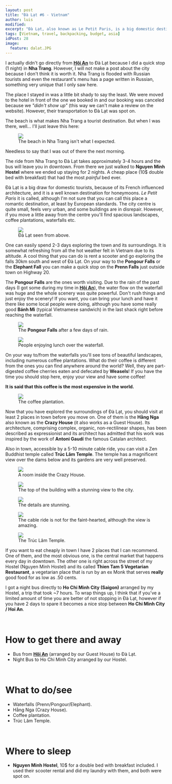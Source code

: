 ```yaml
---
layout: post
title: "Đà Lạt #6 - Vietnam"
author: luis
modified:
excerpt: "Đà Lạt, also known as Le Petit Paris, is a big domestic destination mainly for honeymoons and families due to its beautiful nature and well preserved buildings."
tags: [Vietnam, travel, backpacking, budget, asia]
idPost: 28
image:
  feature: dalat.JPG
---
```


I actually didn't go directly from <b><a href="{{site.url}}/HoiAn" target="_blank">Hội An</a></b> to Đà Lạt because I did a quick stop (1 night) in <b>Nha Trang</b>. However, I will not make a post about the city because I don't think it is worth it. Nha Trang is flooded with Russian tourists and even the restaurant's menu has a page written in Russian, something very unique that I only saw here.

The place I stayed in was a little bit shady to say the least. We were moved to the hotel in front of the one we booked in and our booking was canceled because we <i>"didn't show up"</i> (this way we can't make a review on the website). However, their transportation to Đà Lạt was spot on.

The beach is what makes Nha Trang a tourist destination. But when I was there, well... I'll just leave this here:

<figure>
	<a href="../images/vietnam/dalat/dalat1.JPG"><img src="../images/vietnam/dalat/dalat1.JPG"></a>
	<figcaption>The beach in Nha Trang isn't what I expected.</figcaption>
</figure>

Needless to say that I was out of there the next morning.

The ride from Nha Trang to Đà Lạt takes approximately 3-4 hours and the bus will leave you in downtown. From there we just walked to <b>Nguyen Minh Hostel</b> where we ended up staying for 2 nights. A cheap place (10$ double bed with breakfast) that had the most <i>painful</i> bed ever.

Đà Lạt is a big draw for domestic tourists, because of its French influenced architecture, and it is a well known destination for honeymoons. <i>Le Petit Paris</i> it is called, although I'm not sure that you can call this place a romantic destination, at least by European standards. The city centre is quite small, feels very urban, and some buildings are in disrepair. However, if you move a little away from the centre you'll find spacious landscapes, coffee plantations, waterfalls etc.

<figure>
	<a href="../images/vietnam/dalat/dalat2.JPG"><img src="../images/vietnam/dalat/dalat2.JPG"></a>
	<figcaption>Đà Lạt seen from above.</figcaption>
</figure>

One can easily spend 2-3 days exploring the town and its surroundings. It is somewhat refreshing from all the hot weather felt in Vietnam due to its altitude. A cool thing that you can do is rent a scooter and go exploring the falls 30km south and west of Đà Lạt. On your way to the <b>Pongour Falls</b> or the <b>Elephant Fall</b> you can make a quick stop on the <b>Prenn Falls</b> just outside town on Highway 20.

The <b>Pongour Falls</b> are the ones worth visiting. Due to the rain of the past days (I got some during my time in <b><a href="{{site.url}}/HoiAn" target="_blank">Hội An</a></b>), the water flow on the waterfall was huge and the whole scenery was quite powerful. Don't rush things and just enjoy the scenery! If you want, you can bring your lunch and have it there like some local people were doing, although you have some really good <b>Bánh Mì</b> (typical Vietnamese sandwich) in the last shack right before reaching the waterfall.

<figure>
	<a href="../images/vietnam/dalat/dalat3.JPG"><img src="../images/vietnam/dalat/dalat3.JPG"></a>
	<figcaption>The <b>Pongour Falls</b> after a few days of rain.</figcaption>
</figure>

<figure>
	<a href="../images/vietnam/dalat/dalat4.JPG"><img src="../images/vietnam/dalat/dalat4.JPG"></a>
	<figcaption>People enjoying lunch over the waterfall.</figcaption>
</figure>

On your way to/from the waterfalls you'll see tons of beautiful landscapes, including numerous coffee plantations. What do their coffee is different from the ones you can find anywhere around the world? Well, they are part-digested coffee cherries eaten and defecated by <b>Weasels</b>! If you have the time you should stop here, enjoy your view and have some coffee!

<b><highlight><middle>It is said that this coffee is the most expensive in the world.</middle></highlight></b>

<figure>
	<a href="../images/vietnam/dalat/dalat6.JPG"><img src="../images/vietnam/dalat/dalat6.JPG"></a>
	<figcaption>The coffee plantation.</figcaption>
</figure>

Now that you have explored the surroundings of Đà Lạt, you should visit at least 2 places in town before you move on. One of them is the <b>Hằng Nga</b> also known as the <b>Crazy House</b> (it also works as a Guest House). Its architecture, comprising complex, organic, non-rectilinear shapes, has been described as expressionist and its architect has admitted that his work was inspired by the work of <b>Antoni Gaudí</b> the famous Catalan architect.

Also in town, accessible by a 5-10 minute cable ride, you can visit a Zen Buddhist temple called <b>Trúc Lâm Temple</b>. The temple has a magnificent view over the dams below and its gardens are very well preserved.

<figure>
	<a href="../images/vietnam/dalat/dalat7.JPG"><img src="../images/vietnam/dalat/dalat7.JPG"></a>
	<figcaption>A room inside the Crazy House.</figcaption>
</figure>

<figure>
	<a href="../images/vietnam/dalat/dalat8.JPG"><img src="../images/vietnam/dalat/dalat8.JPG"></a>
	<figcaption>The top of the building with a stunning view to the city.</figcaption>
</figure>

<figure>
	<a href="../images/vietnam/dalat/dalat9.JPG"><img src="../images/vietnam/dalat/dalat9.JPG"></a>
	<figcaption>The details are stunning.</figcaption>
</figure>

<figure>
	<a href="../images/vietnam/dalat/dalat10.JPG"><img src="../images/vietnam/dalat/dalat10.JPG"></a>
	<figcaption>The cable ride is not for the faint-hearted, although the view is amazing.</figcaption>
</figure>

<figure>
	<a href="../images/vietnam/dalat/dalat11.JPG"><img src="../images/vietnam/dalat/dalat11.JPG"></a>
	<figcaption>The Trúc Lâm Temple.</figcaption>
</figure>

If you want to eat cheaply in town I have 2 places that I can recommend. One of them, and the most obvious one, is the central market that happens every day in downtown. The other one is right across the street of my Hostel (Nguyen Minh Hostel) and its called <b>Thien Tam 5 Vegetarian Restaurant</b>, a vegetarian place that is run by an ex Monk that serves <b>really</b> good food for as low as .50 cents.

I got a night bus directly to <b>Ho Chi Minh City (Saigon)</b> arranged by my Hostel, a trip that took ~7 hours. To wrap things up, I think that if you've a limited amount of time you are better of not stopping in Đà Lạt, however if you have 2 days to spare it becomes a nice stop between <b>Ho Chi Minh City / Hoi An</b>.

<br>
<h1>How to get there and away</h1>
<ul>
<li>Bus from <b><a href="{{site.url}}/HoiAn" target="_blank">Hội An</a></b> (arranged by our Guest House) to Đà Lạt.</li>
<li>Night Bus to Ho Chi Minh City arranged by our Hostel.</li>
</ul>

<br>
<h1>What to do/see</h1>
<ul>
<li>Waterfalls (Prenn/Pongour/Elephant).</li>
<li>Hằng Nga (Crazy House).</li>
<li>Coffee plantation.</li>
<li>Trúc Lâm Temple.</li>
</ul>

<br>
<h1>Where to sleep</h1>
<ul>
<li><b>Nguyen Minh Hostel</b>, 10$ for a double bed with breakfast included. I used their scooter rental and did my laundry with them, and both were spot on.</li>
</ul>